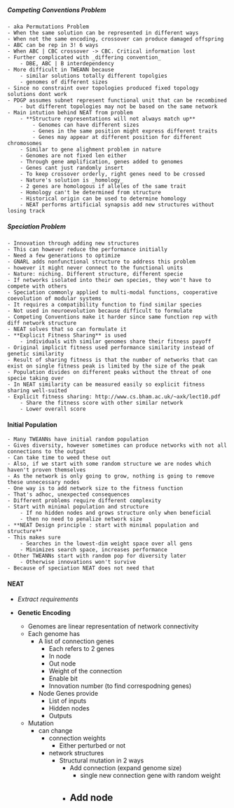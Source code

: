 ##### Competing Conventions Problem

    - aka Permutations Problem
    - When the same solution can be represented in different ways
    - When not the same encoding, crossover can produce damaged offspring
    - ABC can be rep in 3! 6 ways
    - When ABC | CBC crossover -> CBC. Critical information lost
    - Further complicated with _differing convention_
        - DBE, ABC | B interdependency
    - More difficult in TWEANN because
        - similar solutions totally different topolgies
        - genomes of different sizes
    - Since no constraint over topologies produced fixed topology solutions dont work
    - PDGP assumes subnet represent functional unit that can be recombined
        - but different topologies may not be based on the same network
    - Main intution behind NEAT from problem
        - **Structure representations will not always match up**
            - Genomes can have different sizes
            - Genes in the same position might express different traits
            - Genes may appear at different position for different chromosomes
        - Similar to gene alighment problem in nature
        - Genomes are not fixed len either
        - Through gene amplification, genes added to genomes
        - Genes cant just randomly insert
        - To keep crossover orderly, right genes need to be crossed
        - Nature's solution is _homology_
        - 2 genes are homologous if alleles of the same trait
        - Homology can't be determined from structure
        - Historical origin can be used to determine homology
        - NEAT performs artificial synapsis add new structures without losing track
    
##### Speciation Problem

    - Innovation through adding new structures
    - This can however reduce the performance initially
    - Need a few generations to optimize
    - GNARL adds nonfunctional structure to address this problem
    - however it might never connect to the functional units
    - Nature: niching. Different structure, different specie
    - If networks isolated into their own species, they won't have to compete with others
    - Speciation commonly applied to multi-modal functions, cooperative coevolution of modular systems
    - It requires a compatibility function to find similar species
    - Not used in neuroevolution because difficult to formulate
    - Competing Conventions make it harder since same function rep with diff network structure
    - NEAT solves that so can formulate it
    - **Explicit Fitness Sharing** is used
        - individuals with similar genomes share their fitness payoff
    - Original implicit fitness used performance similarity instead of genetic similarity
    - Result of sharing fitness is that the number of networks that can exist on single fitness peak is limited by the size of the peak
    - Population divides on different peaks without the threat of one specie taking over
    - In NEAT similarity can be measured easily so explicit fitness sharing well-suited
    - Explicit fitness sharing: http://www.cs.bham.ac.uk/~axk/lect10.pdf
        - Share the fitness score with other similar network
        - Lower overall score
        
#### Initial Population
    - Many TWEANNs have initial random population
    - Gives diversity, however sometimes can produce networks with not all connections to the output
    - Can take time to weed these out
    - Also, if we start with some random structure we are nodes which haven't proven themselves
    - As the network is only going to grow, nothing is going to remove these unnecessary nodes
    - One way is to add network size to the fitness function
    - That's adhoc, unexpected consequences
    - Different problems require different complexity
    - Start with minimal population and structure
        - If no hidden nodes and grows structure only when beneficial
        - then no need to penalize network size
    - **NEAT Design principle : start with minimal population and structure**
    - This makes sure
        - Searches in the lowest-dim weight space over all gens
        - Minimizes search space, increases performance
    - Other TWEANNs start with random pop for diversity later
        - Otherwise innovations won't survive
    - Because of speciation NEAT does not need that
   
   
#### NEAT
- _Extract requirements_

- **Genetic Encoding**
    - Genomes are linear representation of network connectivity
    - Each genome has
        - A list of connection genes
            - Each refers to 2 genes
            - In node
            - Out node
            - Weight of the connection
            - Enable bit
            - Innovation number (to find correspodning genes)
        - Node Genes provide
            - List of inputs
            - Hidden nodes
            - Outputs
    - Mutation
        - can change
            - connection weights
                - Either perturbed or not
            - network structures
                - Structural mutation in 2 ways
                    - Add connection (expand genome size)
                        - single new connection gene with random weight
                    - Add node
                        -  
